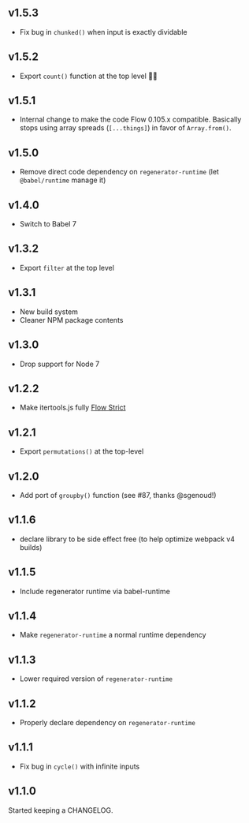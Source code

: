 v1.5.3
------
* Fix bug in `chunked()` when input is exactly dividable

v1.5.2
------
* Export `count()` function at the top level 🤦‍♂️

v1.5.1
------
* Internal change to make the code Flow 0.105.x compatible.  Basically stops
  using array spreads (`[...things]`) in favor of `Array.from()`.

v1.5.0
------
* Remove direct code dependency on `regenerator-runtime` (let `@babel/runtime`
  manage it)

v1.4.0
------
* Switch to Babel 7

v1.3.2
------
* Export `filter` at the top level

v1.3.1
------
* New build system
* Cleaner NPM package contents

v1.3.0
------
* Drop support for Node 7

v1.2.2
------
* Make itertools.js fully [Flow Strict](https://flow.org/en/docs/strict/)

v1.2.1
------
* Export `permutations()` at the top-level

v1.2.0
------
* Add port of `groupby()` function (see #87, thanks @sgenoud!)

v1.1.6
------
* declare library to be side effect free (to help optimize webpack v4 builds)

v1.1.5
------
* Include regenerator runtime via babel-runtime

v1.1.4
------
* Make `regenerator-runtime` a normal runtime dependency

v1.1.3
------
* Lower required version of `regenerator-runtime`

v1.1.2
------
* Properly declare dependency on `regenerator-runtime`

v1.1.1
------
* Fix bug in `cycle()` with infinite inputs

v1.1.0
------
Started keeping a CHANGELOG.

